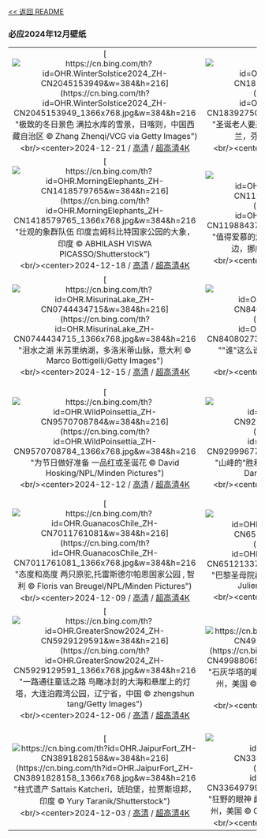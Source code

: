 [<< 返回 README](../../README.md)
### 必应2024年12月壁纸
||||
|:---:|:---:|:---:|
|[![https://cn.bing.com/th?id=OHR.WinterSolstice2024_ZH-CN2045153949&w=384&h=216](https://cn.bing.com/th?id=OHR.WinterSolstice2024_ZH-CN2045153949_1366x768.jpg&w=384&h=216 "极致的冬日景色&#10;满拉水库的雪景，日喀则，中国西藏自治区&#10;© Zhang Zhenqi/VCG via Getty Images")](https://cn.bing.com/search?q=%e5%86%ac%e8%87%b3&form=hpcapt&mkt=zh-cn&filters=HpDate:"20241220_1600")<br/><center>2024-12-21 / [高清](https://cn.bing.com/th?id=OHR.WinterSolstice2024_ZH-CN2045153949_1920x1200.jpg&w=1920&h=1200) / [超高清4K](https://cn.bing.com/th?id=OHR.WinterSolstice2024_ZH-CN2045153949_UHD.jpg&w=3840&h=2160)<center/>|[![https://cn.bing.com/th?id=OHR.SantaClausVillage_ZH-CN1839275027&w=384&h=216](https://cn.bing.com/th?id=OHR.SantaClausVillage_ZH-CN1839275027_1366x768.jpg&w=384&h=216 "圣诞老人要来镇上了&#10;罗瓦涅米圣诞老人村，拉普兰，芬兰&#10;© Smelov/Shutterstock")](https://cn.bing.com/search?q=%e7%bd%97%e7%93%a6%e6%b6%85%e7%b1%b3&form=hpcapt&mkt=zh-cn&filters=HpDate:"20241219_1600")<br/><center>2024-12-20 / [高清](https://cn.bing.com/th?id=OHR.SantaClausVillage_ZH-CN1839275027_1920x1200.jpg&w=1920&h=1200) / [超高清4K](https://cn.bing.com/th?id=OHR.SantaClausVillage_ZH-CN1839275027_UHD.jpg&w=3840&h=2160)<center/>|[![https://cn.bing.com/th?id=OHR.SibiuRomania_ZH-CN1631942857&w=384&h=216](https://cn.bing.com/th?id=OHR.SibiuRomania_ZH-CN1631942857_1366x768.jpg&w=384&h=216 "闪烁的小镇&#10;锡比乌圣诞市场，罗马尼亚&#10;© Calin Stan/Alamy Stock Photo")](https://cn.bing.com/search?q=%e9%94%a1%e6%af%94%e4%b9%8c&form=hpcapt&mkt=zh-cn&filters=HpDate:"20241218_1600")<br/><center>2024-12-19 / [高清](https://cn.bing.com/th?id=OHR.SibiuRomania_ZH-CN1631942857_1920x1200.jpg&w=1920&h=1200) / [超高清4K](https://cn.bing.com/th?id=OHR.SibiuRomania_ZH-CN1631942857_UHD.jpg&w=3840&h=2160)<center/>|
|[![https://cn.bing.com/th?id=OHR.MorningElephants_ZH-CN1418579765&w=384&h=216](https://cn.bing.com/th?id=OHR.MorningElephants_ZH-CN1418579765_1366x768.jpg&w=384&h=216 "壮观的象群队伍&#10;印度吉姆科比特国家公园的大象，印度&#10;© ABHILASH VISWA PICASSO/Shutterstock")](https://cn.bing.com/search?q=%e5%90%89%e5%a7%86%e7%a7%91%e6%af%94%e7%89%b9%e5%9b%bd%e5%ae%b6%e5%85%ac%e5%9b%ad&form=hpcapt&mkt=zh-cn&filters=HpDate:"20241217_1600")<br/><center>2024-12-18 / [高清](https://cn.bing.com/th?id=OHR.MorningElephants_ZH-CN1418579765_1920x1200.jpg&w=1920&h=1200) / [超高清4K](https://cn.bing.com/th?id=OHR.MorningElephants_ZH-CN1418579765_UHD.jpg&w=3840&h=2160)<center/>|[![https://cn.bing.com/th?id=OHR.ReinefjordenNorway_ZH-CN1198843758&w=384&h=216](https://cn.bing.com/th?id=OHR.ReinefjordenNorway_ZH-CN1198843758_1366x768.jpg&w=384&h=216 "值得爱慕的海岸&#10;传统红色渔民小屋，雷讷峡湾岸边，挪威&#10;© Pilat666/Getty Images")](https://cn.bing.com/search?q=%e6%8c%aa%e5%a8%81%e7%bd%97%e5%bc%97%e6%95%a6%e7%be%a4%e5%b2%9b&form=hpcapt&mkt=zh-cn&filters=HpDate:"20241216_1600")<br/><center>2024-12-17 / [高清](https://cn.bing.com/th?id=OHR.ReinefjordenNorway_ZH-CN1198843758_1920x1200.jpg&w=1920&h=1200) / [超高清4K](https://cn.bing.com/th?id=OHR.ReinefjordenNorway_ZH-CN1198843758_UHD.jpg&w=3840&h=2160)<center/>|[![https://cn.bing.com/th?id=OHR.SalzburgSnow_ZH-CN0964131994&w=384&h=216](https://cn.bing.com/th?id=OHR.SalzburgSnow_ZH-CN0964131994_1366x768.jpg&w=384&h=216 "闪烁的街道和冰峰&#10;萨尔茨堡，奥地利&#10;© bluejayphoto/Getty Images")](https://cn.bing.com/search?q=%e8%90%a8%e5%b0%94%e8%8c%a8%e5%a0%a1&form=hpcapt&mkt=zh-cn&filters=HpDate:"20241215_1600")<br/><center>2024-12-16 / [高清](https://cn.bing.com/th?id=OHR.SalzburgSnow_ZH-CN0964131994_1920x1200.jpg&w=1920&h=1200) / [超高清4K](https://cn.bing.com/th?id=OHR.SalzburgSnow_ZH-CN0964131994_UHD.jpg&w=3840&h=2160)<center/>|
|[![https://cn.bing.com/th?id=OHR.MisurinaLake_ZH-CN0744434715&w=384&h=216](https://cn.bing.com/th?id=OHR.MisurinaLake_ZH-CN0744434715_1366x768.jpg&w=384&h=216 "泪水之湖&#10;米苏里纳湖，多洛米蒂山脉，意大利&#10;© Marco Bottigelli/Getty Images")](https://cn.bing.com/search?q=%e6%84%8f%e5%a4%a7%e5%88%a9%e7%b1%b3%e8%8b%8f%e9%87%8c%e7%ba%b3%e6%b9%96&form=hpcapt&mkt=zh-cn&filters=HpDate:"20241214_1600")<br/><center>2024-12-15 / [高清](https://cn.bing.com/th?id=OHR.MisurinaLake_ZH-CN0744434715_1920x1200.jpg&w=1920&h=1200) / [超高清4K](https://cn.bing.com/th?id=OHR.MisurinaLake_ZH-CN0744434715_UHD.jpg&w=3840&h=2160)<center/>|[![https://cn.bing.com/th?id=OHR.NorthernHawkOwl_ZH-CN8408027305&w=384&h=216](https://cn.bing.com/th?id=OHR.NorthernHawkOwl_ZH-CN8408027305_1366x768.jpg&w=384&h=216 "\"谁\"这么说？&#10;猛鸮，加拿大&#10;© pchoui/Getty Images")](https://cn.bing.com/search?q=%e7%8c%9b%e9%b8%ae&form=hpcapt&mkt=zh-cn&filters=HpDate:"20241213_1600")<br/><center>2024-12-14 / [高清](https://cn.bing.com/th?id=OHR.NorthernHawkOwl_ZH-CN8408027305_1920x1200.jpg&w=1920&h=1200) / [超高清4K](https://cn.bing.com/th?id=OHR.NorthernHawkOwl_ZH-CN8408027305_UHD.jpg&w=3840&h=2160)<center/>|[![https://cn.bing.com/th?id=OHR.ChristmasBudapest_ZH-CN8197439971&w=384&h=216](https://cn.bing.com/th?id=OHR.ChristmasBudapest_ZH-CN8197439971_1366x768.jpg&w=384&h=216 "圣斯蒂芬大教堂的降临节&#10;圣诞市场，圣斯蒂芬大教堂，布达佩斯，匈牙利&#10;© Calin Stan/Shutterstock")](https://cn.bing.com/search?q=%e5%b8%83%e8%be%be%e4%bd%a9%e6%96%af%e5%9c%a3%e6%96%af%e8%92%82%e8%8a%ac%e5%a4%a7%e6%95%99%e5%a0%82&form=hpcapt&mkt=zh-cn&filters=HpDate:"20241212_1600")<br/><center>2024-12-13 / [高清](https://cn.bing.com/th?id=OHR.ChristmasBudapest_ZH-CN8197439971_1920x1200.jpg&w=1920&h=1200) / [超高清4K](https://cn.bing.com/th?id=OHR.ChristmasBudapest_ZH-CN8197439971_UHD.jpg&w=3840&h=2160)<center/>|
|[![https://cn.bing.com/th?id=OHR.WildPoinsettia_ZH-CN9570708784&w=384&h=216](https://cn.bing.com/th?id=OHR.WildPoinsettia_ZH-CN9570708784_1366x768.jpg&w=384&h=216 "为节日做好准备&#10;一品红或圣诞花&#10;© David Hosking/NPL/Minden Pictures")](https://cn.bing.com/search?q=%e4%b8%80%e5%93%81%e7%ba%a2&form=hpcapt&mkt=zh-cn&filters=HpDate:"20241211_1600")<br/><center>2024-12-12 / [高清](https://cn.bing.com/th?id=OHR.WildPoinsettia_ZH-CN9570708784_1920x1200.jpg&w=1920&h=1200) / [超高清4K](https://cn.bing.com/th?id=OHR.WildPoinsettia_ZH-CN9570708784_UHD.jpg&w=3840&h=2160)<center/>|[![https://cn.bing.com/th?id=OHR.DolomitesSky_ZH-CN9299967785&w=384&h=216](https://cn.bing.com/th?id=OHR.DolomitesSky_ZH-CN9299967785_1366x768.jpg&w=384&h=216 "山峰的“胜利三重奏”&#10;拉瓦雷多三峰山,意大利&#10;© Daniel Maran/Getty Images")](https://cn.bing.com/search?q=%e6%8b%89%e7%93%a6%e9%9b%b7%e5%a4%9a%e4%b8%89%e5%b3%b0%e5%b1%b1&form=hpcapt&mkt=zh-cn&filters=HpDate:"20241210_1600")<br/><center>2024-12-11 / [高清](https://cn.bing.com/th?id=OHR.DolomitesSky_ZH-CN9299967785_1920x1200.jpg&w=1920&h=1200) / [超高清4K](https://cn.bing.com/th?id=OHR.DolomitesSky_ZH-CN9299967785_UHD.jpg&w=3840&h=2160)<center/>|[![https://cn.bing.com/th?id=OHR.CornwallSnow_ZH-CN8407245245&w=384&h=216](https://cn.bing.com/th?id=OHR.CornwallSnow_ZH-CN8407245245_1366x768.jpg&w=384&h=216 "世界的尽头？不完全是&#10;被雪覆盖的康沃尔天涯海角小径，康沃尔郡兰德恩德，英格兰&#10;© Josef FitzGerald-Patrick/Getty Images")](https://cn.bing.com/search?q=%e5%ba%b7%e6%b2%83%e5%b0%94%e9%83%a1%e5%85%b0%e5%85%b9%e8%a7%92&form=hpcapt&mkt=zh-cn&filters=HpDate:"20241209_1600")<br/><center>2024-12-10 / [高清](https://cn.bing.com/th?id=OHR.CornwallSnow_ZH-CN8407245245_1920x1200.jpg&w=1920&h=1200) / [超高清4K](https://cn.bing.com/th?id=OHR.CornwallSnow_ZH-CN8407245245_UHD.jpg&w=3840&h=2160)<center/>|
|[![https://cn.bing.com/th?id=OHR.GuanacosChile_ZH-CN7011761081&w=384&h=216](https://cn.bing.com/th?id=OHR.GuanacosChile_ZH-CN7011761081_1366x768.jpg&w=384&h=216 "态度和高度&#10;两只原驼,托雷斯德尔帕恩国家公园 , 智利&#10;© Floris van Breugel/NPL/Minden Pictures")](https://cn.bing.com/search?q=%e5%8e%9f%e9%a9%bc&form=hpcapt&mkt=zh-cn&filters=HpDate:"20241208_1600")<br/><center>2024-12-09 / [高清](https://cn.bing.com/th?id=OHR.GuanacosChile_ZH-CN7011761081_1920x1200.jpg&w=1920&h=1200) / [超高清4K](https://cn.bing.com/th?id=OHR.GuanacosChile_ZH-CN7011761081_UHD.jpg&w=3840&h=2160)<center/>|[![https://cn.bing.com/th?id=OHR.ReopeningNotreDame_ZH-CN6512133762&w=384&h=216](https://cn.bing.com/th?id=OHR.ReopeningNotreDame_ZH-CN6512133762_1366x768.jpg&w=384&h=216 "巴黎圣母院再度回归&#10;巴黎圣母院，巴黎，法国&#10;© Julien Fromentin/Getty Images")](https://cn.bing.com/search?q=%e5%b7%b4%e9%bb%8e%e5%9c%a3%e6%af%8d%e9%99%a2&form=hpcapt&mkt=zh-cn&filters=HpDate:"20241207_1600")<br/><center>2024-12-08 / [高清](https://cn.bing.com/th?id=OHR.ReopeningNotreDame_ZH-CN6512133762_1920x1200.jpg&w=1920&h=1200) / [超高清4K](https://cn.bing.com/th?id=OHR.ReopeningNotreDame_ZH-CN6512133762_UHD.jpg&w=3840&h=2160)<center/>|[![https://cn.bing.com/th?id=OHR.ArraialdoCabo_ZH-CN6202620711&w=384&h=216](https://cn.bing.com/th?id=OHR.ArraialdoCabo_ZH-CN6202620711_1366x768.jpg&w=384&h=216 "自然奇观的蓝色魅力&#10;里约热内卢州的阿拉亚尔多卡博，巴西&#10;© Derson Santana/Shutterstock")](https://cn.bing.com/search?q=%e9%98%bf%e6%8b%89%e4%ba%9a%e5%b0%94%e5%a4%9a%e5%8d%a1%e5%8d%9a&form=hpcapt&mkt=zh-cn&filters=HpDate:"20241206_1600")<br/><center>2024-12-07 / [高清](https://cn.bing.com/th?id=OHR.ArraialdoCabo_ZH-CN6202620711_1920x1200.jpg&w=1920&h=1200) / [超高清4K](https://cn.bing.com/th?id=OHR.ArraialdoCabo_ZH-CN6202620711_UHD.jpg&w=3840&h=2160)<center/>|
|[![https://cn.bing.com/th?id=OHR.GreaterSnow2024_ZH-CN5929129591&w=384&h=216](https://cn.bing.com/th?id=OHR.GreaterSnow2024_ZH-CN5929129591_1366x768.jpg&w=384&h=216 "一路通往童话之路&#10;鸟瞰冰封的大海和悬崖上的灯塔，大连泊霞湾公园，辽宁省，中国&#10;© zhengshun tang/Getty Images")](https://cn.bing.com/search?q=%e5%a4%a7%e8%bf%9e%e6%b3%8a%e9%9c%9e%e6%b9%be&form=hpcapt&mkt=zh-cn&filters=HpDate:"20241205_1600")<br/><center>2024-12-06 / [高清](https://cn.bing.com/th?id=OHR.GreaterSnow2024_ZH-CN5929129591_1920x1200.jpg&w=1920&h=1200) / [超高清4K](https://cn.bing.com/th?id=OHR.GreaterSnow2024_ZH-CN5929129591_UHD.jpg&w=3840&h=2160)<center/>|[![https://cn.bing.com/th?id=OHR.MonoTufa_ZH-CN4998806540&w=384&h=216](https://cn.bing.com/th?id=OHR.MonoTufa_ZH-CN4998806540_1366x768.jpg&w=384&h=216 "石灰华塔的崛起&#10;莫诺湖的石灰华地层，加利福尼亚州，美国&#10;© Susanna Patras/TANDEM Stills + Motion")](https://cn.bing.com/search?q=%e5%8a%a0%e5%88%a9%e7%a6%8f%e5%b0%bc%e4%ba%9a%e5%b7%9e%e8%8e%ab%e8%af%ba%e6%b9%96&form=hpcapt&mkt=zh-cn&filters=HpDate:"20241204_1600")<br/><center>2024-12-05 / [高清](https://cn.bing.com/th?id=OHR.MonoTufa_ZH-CN4998806540_1920x1200.jpg&w=1920&h=1200) / [超高清4K](https://cn.bing.com/th?id=OHR.MonoTufa_ZH-CN4998806540_UHD.jpg&w=3840&h=2160)<center/>|[![https://cn.bing.com/th?id=OHR.RhinosKenya_ZH-CN4422118541&w=384&h=216](https://cn.bing.com/th?id=OHR.RhinosKenya_ZH-CN4422118541_1366x768.jpg&w=384&h=216 "濒临灭绝&#10;雄性白犀，纳库鲁湖，肯尼亚&#10;© Ingo Arndt/Minden Pictures")](https://cn.bing.com/search?q=%e7%99%bd%e7%8a%80&form=hpcapt&mkt=zh-cn&filters=HpDate:"20241203_1600")<br/><center>2024-12-04 / [高清](https://cn.bing.com/th?id=OHR.RhinosKenya_ZH-CN4422118541_1920x1200.jpg&w=1920&h=1200) / [超高清4K](https://cn.bing.com/th?id=OHR.RhinosKenya_ZH-CN4422118541_UHD.jpg&w=3840&h=2160)<center/>|
|[![https://cn.bing.com/th?id=OHR.JaipurFort_ZH-CN3891828158&w=384&h=216](https://cn.bing.com/th?id=OHR.JaipurFort_ZH-CN3891828158_1366x768.jpg&w=384&h=216 "柱式遗产&#10;Sattais Katcheri，琥珀堡，拉贾斯坦邦，印度&#10;© Yury Taranik/Shutterstock")](https://cn.bing.com/search?q=%e7%90%a5%e7%8f%80%e5%a0%a1&form=hpcapt&mkt=zh-cn&filters=HpDate:"20241202_1600")<br/><center>2024-12-03 / [高清](https://cn.bing.com/th?id=OHR.JaipurFort_ZH-CN3891828158_1920x1200.jpg&w=1920&h=1200) / [超高清4K](https://cn.bing.com/th?id=OHR.JaipurFort_ZH-CN3891828158_UHD.jpg&w=3840&h=2160)<center/>|[![https://cn.bing.com/th?id=OHR.SnowMoose_ZH-CN3364979952&w=384&h=216](https://cn.bing.com/th?id=OHR.SnowMoose_ZH-CN3364979952_1366x768.jpg&w=384&h=216 "狂野的眼神&#10;雌性驼鹿，德纳里国家公园，阿拉斯加州，美国&#10;© Cavan Images/Alamy Stock Photo")](https://cn.bing.com/search?q=%e9%a9%bc%e9%b9%bf&form=hpcapt&mkt=zh-cn&filters=HpDate:"20241201_1600")<br/><center>2024-12-02 / [高清](https://cn.bing.com/th?id=OHR.SnowMoose_ZH-CN3364979952_1920x1200.jpg&w=1920&h=1200) / [超高清4K](https://cn.bing.com/th?id=OHR.SnowMoose_ZH-CN3364979952_UHD.jpg&w=3840&h=2160)<center/>|[![https://cn.bing.com/th?id=OHR.IcebergsAntarctica_ZH-CN2942178295&w=384&h=216](https://cn.bing.com/th?id=OHR.IcebergsAntarctica_ZH-CN2942178295_1366x768.jpg&w=384&h=216 "保护最后一片大荒野&#10;南极洲的冰山&#10;© Art Wolfe/DanitaDelimont.com")](https://cn.bing.com/search?q=%e5%8d%97%e6%9e%81%e6%97%a5&form=hpcapt&mkt=zh-cn&filters=HpDate:"20241130_1600")<br/><center>2024-12-01 / [高清](https://cn.bing.com/th?id=OHR.IcebergsAntarctica_ZH-CN2942178295_1920x1200.jpg&w=1920&h=1200) / [超高清4K](https://cn.bing.com/th?id=OHR.IcebergsAntarctica_ZH-CN2942178295_UHD.jpg&w=3840&h=2160)<center/>|
